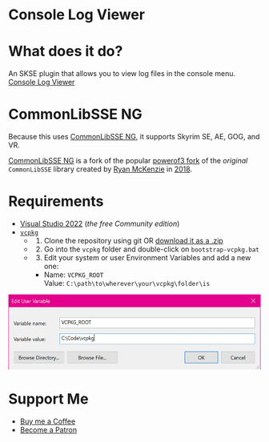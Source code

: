 # Console Log Viewer

# What does it do?

An SKSE plugin that allows you to view log files in the console menu.
[Console Log Viewer](https://www.nexusmods.com/skyrimspecialedition/mods/144291)

# CommonLibSSE NG

Because this uses [CommonLibSSE NG](https://github.com/CharmedBaryon/CommonLibSSE-NG), it supports Skyrim SE, AE, GOG, and VR.

[CommonLibSSE NG](https://github.com/CharmedBaryon/CommonLibSSE-NG) is a fork of the popular [powerof3 fork](https://github.com/powerof3/CommonLibSSE) of the _original_ `CommonLibSSE` library created by [Ryan McKenzie](https://github.com/Ryan-rsm-McKenzie) in [2018](https://github.com/Ryan-rsm-McKenzie/CommonLibSSE/commit/224773c424bdb8e36c761810cdff0fcfefda5f4a).

# Requirements

- [Visual Studio 2022](https://visualstudio.microsoft.com/) (_the free Community edition_)
- [`vcpkg`](https://github.com/microsoft/vcpkg)
  - 1. Clone the repository using git OR [download it as a .zip](https://github.com/microsoft/vcpkg/archive/refs/heads/master.zip)
  - 2. Go into the `vcpkg` folder and double-click on `bootstrap-vcpkg.bat`
  - 3. Edit your system or user Environment Variables and add a new one:
    - Name: `VCPKG_ROOT`  
      Value: `C:\path\to\wherever\your\vcpkg\folder\is`

<img src="https://raw.githubusercontent.com/SkyrimDev/Images/main/images/screenshots/Setting%20Environment%20Variables/VCPKG_ROOT.png" height="150">

# Support Me
- [Buy me a Coffee](https://ko-fi.com/dylbill)
- [Become a Patron](https://www.patreon.com/Dylbill)